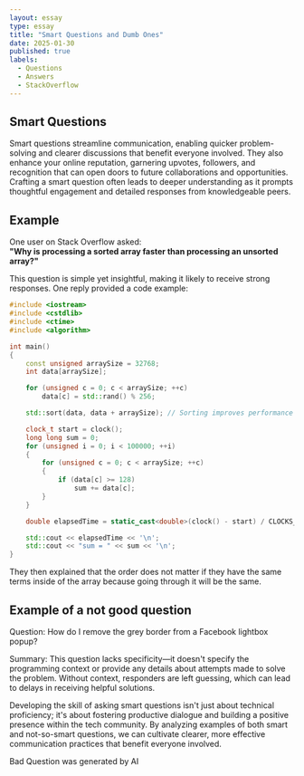 ```yaml
---
layout: essay
type: essay
title: "Smart Questions and Dumb Ones"
date: 2025-01-30
published: true
labels:
  - Questions
  - Answers
  - StackOverflow
---
```


## Smart Questions
Smart questions streamline communication, enabling quicker problem-solving and clearer discussions that benefit everyone involved. They also enhance your online reputation, garnering upvotes, followers, and recognition that can open doors to future collaborations and opportunities. Crafting a smart question often leads to deeper understanding as it prompts thoughtful engagement and detailed responses from knowledgeable peers.

## Example  
One user on Stack Overflow asked:  
**"Why is processing a sorted array faster than processing an unsorted array?"**  

This question is simple yet insightful, making it likely to receive strong responses. One reply provided a code example:  

```cpp
#include <iostream>
#include <cstdlib>
#include <ctime>
#include <algorithm>

int main()
{
    const unsigned arraySize = 32768;
    int data[arraySize];

    for (unsigned c = 0; c < arraySize; ++c)
        data[c] = std::rand() % 256;

    std::sort(data, data + arraySize); // Sorting improves performance

    clock_t start = clock();
    long long sum = 0;
    for (unsigned i = 0; i < 100000; ++i)
    {
        for (unsigned c = 0; c < arraySize; ++c)
        {
            if (data[c] >= 128)
                sum += data[c];
        }
    }

    double elapsedTime = static_cast<double>(clock() - start) / CLOCKS_PER_SEC;

    std::cout << elapsedTime << '\n';
    std::cout << "sum = " << sum << '\n';
}
```

They then explained that the order does not matter if they have the same terms inside of the array because going through it will be the same.  

## Example of a not good question
Question: How do I remove the grey border from a Facebook lightbox popup?

Summary: This question lacks specificity—it doesn't specify the programming context or provide any details about attempts made to solve the problem. Without context, responders are left guessing, which can lead to delays in receiving helpful solutions.

Developing the skill of asking smart questions isn't just about technical proficiency; it's about fostering productive dialogue and building a positive presence within the tech community. By analyzing examples of both smart and not-so-smart questions, we can cultivate clearer, more effective communication practices that benefit everyone involved.

Bad Question was generated by AI
